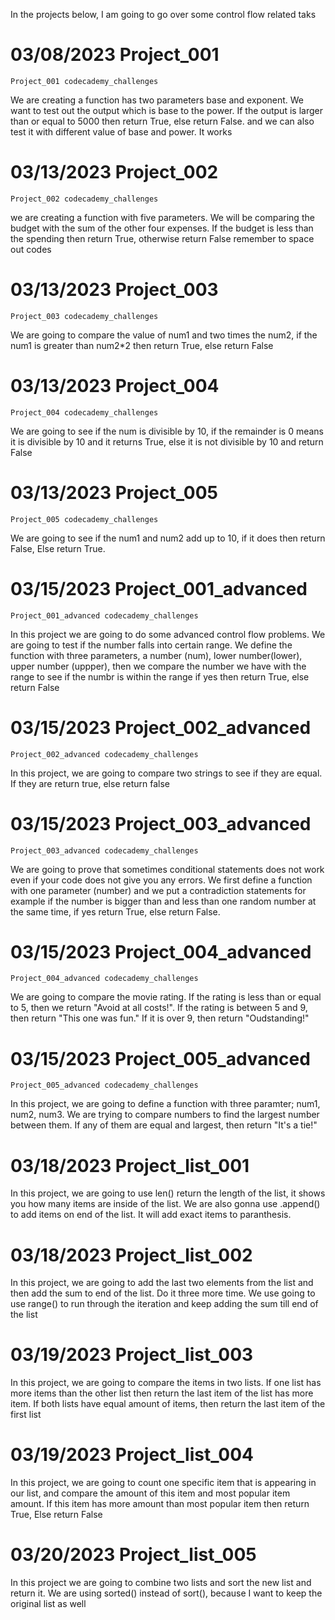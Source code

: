 In the projects below, I am going to go over some control flow related taks
# 03/08/2023 Project_001
    Project_001 codecademy_challenges
 We are creating a function has two parameters base and exponent. We want to test out the output which is base to the power. If the output is larger than or equal to 5000 then return True, else return False. and we can also test it with different value of base and power. It works
 # 03/13/2023 Project_002
    Project_002 codecademy_challenges
we are creating a function with five parameters. We will be comparing the budget with the sum of the other four expenses. If the budget is less than the spending then return True, otherwise return False
 remember to space out codes
# 03/13/2023 Project_003
    Project_003 codecademy_challenges
We are going to compare the value of num1 and two times the num2, if the num1 is greater than num2*2 then return True, else return False
# 03/13/2023 Project_004
    Project_004 codecademy_challenges
We are going to see if the num is divisible by 10, if the remainder is 0 means it is divisible by 10 and it returns True, else it is not divisible by 10 and return False
# 03/13/2023 Project_005
    Project_005 codecademy_challenges
We are going to see if the num1 and num2 add up to 10, if it does then return False, Else return True. 
# 03/15/2023 Project_001_advanced
    Project_001_advanced codecademy_challenges
In this project we are going to do some advanced control flow problems. We are going to test if the number falls into certain range. We define the function with three parameters, a number (num), lower number(lower), upper number (uppper), then we compare the number we have with the range to see if the numbr is within the range if yes then return True, else return False
# 03/15/2023 Project_002_advanced
    Project_002_advanced codecademy_challenges
In this project, we are going to compare two strings to see if they are equal. If they are return true, else return false

# 03/15/2023 Project_003_advanced
    Project_003_advanced codecademy_challenges
We are going to prove that sometimes conditional statements does not work even if your code does not give you any errors. We first define a function with one parameter (number) and we put a contradiction statements for example if the number is bigger than and less than one random number at the same time, if yes return True, else return False. 
# 03/15/2023 Project_004_advanced
    Project_004_advanced codecademy_challenges
We are going to compare the movie rating. If the rating is less than or equal to 5, then we return "Avoid at all costs!". If the rating is between 5 and 9, then return "This one was fun." If it is over 9, then return "Oudstanding!"
# 03/15/2023 Project_005_advanced
    Project_005_advanced codecademy_challenges
In this project, we are going to define a function with three paramter; num1, num2, num3. We are trying to compare numbers to find the largest number between them. If any of them are equal and largest, then return "It's a tie!"
# 03/18/2023 Project_list_001
In this project, we are going to use len() return the length of the list, it shows you how many items are inside of the list. We are also gonna use .append() to add items on end of the list. It will add exact items to paranthesis.
# 03/18/2023 Project_list_002
In this project, we are going to add the last two elements from the list and then add the sum to end of the list. Do it three more time. We use going to use range() to run through the iteration and keep adding the sum till end of the list
# 03/19/2023 Project_list_003
In this project, we are going to compare the items in two lists. If one list has more items than the other list then return the last item of the list has more item. If both lists have equal amount of items, then return the last item of the first list
# 03/19/2023 Project_list_004
In this project, we are going to count one specific item that is appearing in our list, and compare the amount of this item and most popular item amount. If this item has more amount than most popular item then return True, Else return False
# 03/20/2023 Project_list_005
In this project we are going to combine two lists and sort the new list and return it. We are using sorted() instead of sort(), because I want to keep the original list as well